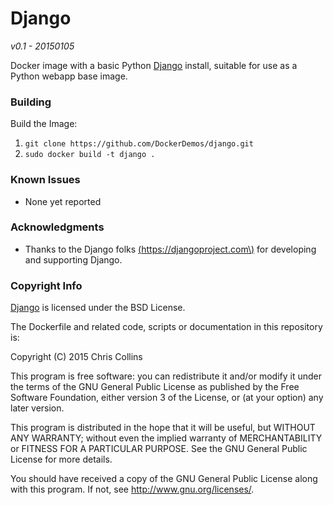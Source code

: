 Django
======

_v0.1 - 20150105_

Docker image with a basic Python [Django](https://djangoproject.com/) install, suitable for use as a Python webapp base image.

### Building ###

Build the Image:

1. `git clone https://github.com/DockerDemos/django.git`
2. `sudo docker build -t django .`

### Known Issues ###

* None yet reported

### Acknowledgments ###

* Thanks to the Django folks [\(https://djangoproject.com\)](https://djangoproject.com) for developing and supporting Django. 

### Copyright Info ###

[Django](https://djangoproject.com/) is licensed under the BSD License.

The Dockerfile and related code, scripts or documentation in this repository is:

Copyright (C) 2015 Chris Collins

This program is free software: you can redistribute it and/or modify it under the terms of the GNU General Public License as published by the Free Software Foundation, either version 3 of the License, or (at your option) any later version.

This program is distributed in the hope that it will be useful, but WITHOUT ANY WARRANTY; without even the implied warranty of MERCHANTABILITY or FITNESS FOR A PARTICULAR PURPOSE. See the GNU General Public License for more details.

You should have received a copy of the GNU General Public License along with this program. If not, see http://www.gnu.org/licenses/.

